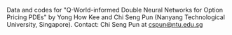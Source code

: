 Data and codes for "Q-World-informed Double Neural Networks for Option Pricing PDEs" by Yong How Kee and Chi Seng Pun (Nanyang Technological University, Singapore). Contact: Chi Seng Pun at cspun@ntu.edu.sg
